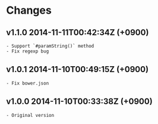 Changes
==

v1.1.0  2014-11-11T00:42:34Z (+0900)
--
    - Support `#paramString()` method
    - Fix regexp bug

v1.0.1  2014-11-10T00:49:15Z (+0900)
--
    - Fix bower.json

v1.0.0  2014-11-10T00:33:38Z (+0900)
--
    - Original version
